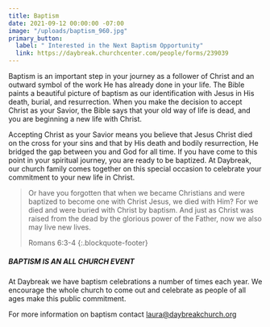 ```yaml
---
title: Baptism
date: 2021-09-12 00:00:00 -07:00
image: "/uploads/baptism_960.jpg"
primary_button:
  label: " Interested in the Next Baptism Opportunity"
  link: https://daybreak.churchcenter.com/people/forms/239039
---
```


Baptism is an important step in your journey as a follower of Christ and an outward symbol of the work He has already done in your life. The Bible paints a beautiful picture of baptism as our identification with Jesus in His death, burial, and resurrection. When you make the decision to accept Christ as your Savior, the Bible says that your old way of life is dead, and you are beginning a new life with Christ.

Accepting Christ as your Savior means you believe that Jesus Christ died on the cross for your sins and that by His death and bodily resurrection, He bridged the gap between you and God for all time. If you have come to this point in your spiritual journey, you are ready to be baptized. At Daybreak, our church family comes together on this special occasion to celebrate your commitment to your new life in Christ.

> Or have you forgotten that when we became Christians and were baptized to become one with Christ Jesus, we died with Him? For we died and were buried with Christ by baptism. And just as Christ was raised from the dead by the glorious power of the Father, now we also may live new lives.
>
> Romans 6:3-4
> {:.blockquote-footer}

##### BAPTISM IS AN ALL CHURCH EVENT

At Daybreak we have baptism celebrations a number of times each year. We encourage the whole church to come out and celebrate as people of all ages make this public commitment.


For more information on baptism contact [laura@daybreakchurch.org](mailto:laura@daybreakchurch.org)
